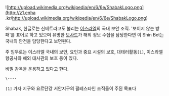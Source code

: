 ![http://upload.wikimedia.org/wikipedia/en/6/6e/ShabakLogo.png](http://z1.enha
.kr/http://upload.wikimedia.org/wikipedia/en/6/6e/ShabakLogo.png)

Shabak, 한글로는 신베트라고도 불리는 [이스라엘](%EC%9D%B4%EC%8A%A4%EB%9D%BC%EC%97%98.md)의 국내
보안 조직. '보이지 않는 방패'를 표어로 하고 있으며 유명한 [모사드](%EB%AA%A8%EC%82%AC%EB%93%9C.md)가
해외 정보 수집을 담당한다면 이 Shin Bet는 국내의 안전을 담당한다고 보면된다.

주 임무로는 이스라엘 국내의 보안, 요인과 중요 시설의 보호, 대테러활동`[1]`, 이스라엘 항공사와 해외 대사관의 보호 등이 있다.

비밀 감옥을 운용하고 있다고 한다.  

`\----`

`[1]` 가자 지구와 요르단강 서안지구의 팔레스타인 조직들이 주된 목표다

